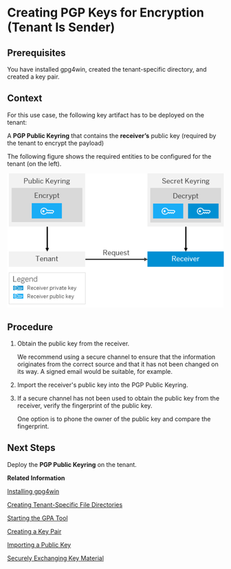 <!-- loiob97e2690094c4610bcb58e66af40c1b7 -->

# Creating PGP Keys for Encryption \(Tenant Is Sender\)



## Prerequisites

You have installed gpg4win, created the tenant-specific directory, and created a key pair.



## Context

For this use case, the following key artifact has to be deployed on the tenant:

A **PGP Public Keyring** that contains the **receiver’s** public key \(required by the tenant to encrypt the payload\)

The following figure shows the required entities to be configured for the tenant \(on the left\).

![](images/PGP_Outbound_Encrypt_157458e.png)



## Procedure

1.  Obtain the public key from the receiver.

    We recommend using a secure channel to ensure that the information originates from the correct source and that it has not been changed on its way. A signed email would be suitable, for example.

2.  Import the receiver's public key into the PGP Public Keyring.

3.  If a secure channel has not been used to obtain the public key from the receiver, verify the fingerprint of the public key.

    One option is to phone the owner of the public key and compare the fingerprint.




## Next Steps

Deploy the **PGP Public Keyring** on the tenant.

**Related Information**  


[Installing gpg4win](installing-gpg4win-b55c025.md "We recommend that you use gpg4win to create OpenPGP key material.")

[Creating Tenant-Specific File Directories](creating-tenant-specific-file-directories-8cd3232.md "A PGP Secret Keyring and a PGP Public Keyring have to be maintained for each tenant that uses OpenPGP. The GPA tool cannot maintain several PGP Secret or Public Keyrings at the same time. Therefore, you have to create a separate directory for each tenant, where you have to configure GPA and the launching of GPA separately (otherwise, keys from different tenants will be stored in the same keyring).")

[Starting the GPA Tool](starting-the-gpa-tool-a3e8e13.md "Start the GPA tool to manage keys.")

[Creating a Key Pair](creating-a-key-pair-bb416c5.md "")

[Importing a Public Key](importing-a-public-key-651b1c5.md "You can import public keys provided by your communication partner.")

[Securely Exchanging Key Material](securely-exchanging-key-material-908d93e.md "In many cases, communication partners need to exchange public keys in order to establish a secure connection.")

